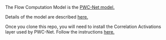 
The Flow Computation Model is the [PWC-Net model.](https://arxiv.org/abs/1709.02371)

Details of the model are described [here.](https://github.com/NVlabs/PWC-Net/tree/master/PyTorch)

Once you clone this repo, you will need to install the Correlation Activations layer used by PWC-Net.
Follow the instructions [here.](https://github.com/SreenivasVRao/SuperSloMo-PyTorch/tree/master/code/SuperSloMo/external_packages/correlation-pytorch-master)
